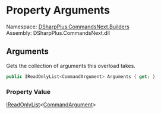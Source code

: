 # Property Arguments

Namespace: [DSharpPlus.CommandsNext.Builders](DSharpPlus.CommandsNext.Builders.md)  
Assembly: DSharpPlus.CommandsNext.dll

## <a id="DSharpPlus_CommandsNext_Builders_CommandOverloadBuilder_Arguments"></a>Arguments

Gets the collection of arguments this overload takes.

```csharp
public IReadOnlyList<CommandArgument> Arguments { get; }
```

### Property Value

[IReadOnlyList](https://learn.microsoft.com/dotnet/api/system.collections.generic.ireadonlylist\-1)<[CommandArgument](DSharpPlus.CommandsNext.CommandArgument.md)\>


